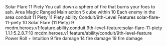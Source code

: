 <ability>
  <name>Solar Flare</name>
  <cost>11 Piety</cost>
  <flavor>You call down a sphere of fire that burns your foes to ash.</flavor>
  <keywords>
    <keyword>Area</keyword>
    <keyword>Magic</keyword>
    <keyword>Ranged</keyword>
  </keywords>
  <type>Main action</type>
  <distance>5 cube within 10</distance>
  <target>Each enemy in the area</target>
  <metadata>
    <class>conduit</class>
    <cost>11 Piety</cost>
    <cost_amount>11</cost_amount>
    <cost_resource>Piety</cost_resource>
    <feature_type>ability</feature_type>
    <file_dpath>Conduit/9th-Level Features</file_dpath>
    <item_id>solar-flare-11-piety</item_id>
    <item_index>10</item_index>
    <item_name>Solar Flare (11 Piety)</item_name>
    <level>9</level>
    <scc>mcdm.heroes.v1:feature.ability.conduit.9th-level-feature:solar-flare-11-piety</scc>
    <scdc>1.1.1:5.2.8.7:10</scdc>
    <source>mcdm.heroes.v1</source>
    <type>feature/ability/conduit/9th-level-feature</type>
  </metadata>
  <effects>
    <effect type="roll">
      <roll>Power Roll + Intuition</roll>
      <t1>9 fire damage</t1>
      <t2>14 fire damage</t2>
      <t3>19 fire damage</t3>
    </effect>
  </effects>
</ability>
